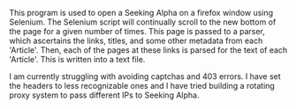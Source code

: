 This program is used to open a Seeking Alpha on a firefox window using Selenium.
The Selenium script will continually scroll to the new bottom of the page for a given number of times.
This page is passed to a parser, which ascertains the links, titles, and some other metadata from each 'Article'.
Then, each of the pages at these links is parsed for the text of each 'Article'. 
This is written into a text file.

I am currently struggling with avoiding captchas and 403 errors.
I have set the headers to less recognizable ones and I have tried building a rotating proxy system to pass different IPs to Seeking Alpha.
